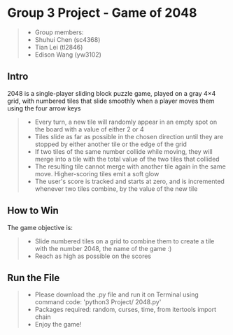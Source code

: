 # Group 3 Project - Game of 2048

> -  Group members: 
> -  Shuhui Chen         (sc4368)
> -  Tian Lei            (tl2846)
> -  Edison Wang         (yw3102)                 

## Intro

2048 is a single-player sliding block puzzle game, played on a gray 4×4 grid, with numbered tiles that slide smoothly when a player moves them using the four arrow keys

> - Every turn, a new tile will randomly appear in an empty spot on the board with a value of either 2 or 4
> - Tiles slide as far as possible in the chosen direction until they are stopped by either another tile or the edge of the grid
> - If two tiles of the same number collide while moving, they will merge into a tile with the total value of the two tiles that collided
> - The resulting tile cannot merge with another tile again in the same move. Higher-scoring tiles emit a soft glow
> - The user's score is tracked and starts at zero, and is incremented whenever two tiles combine, by the value of the new tile


## How to Win

The game objective is:

> - Slide numbered tiles on a grid to combine them to create a tile with the number 2048, the name of the game :)
> - Reach as high as possible on the scores

## Run the File

> - Please download the .py file and run it on Terminal using command code: 'python3 Project/ 2048.py'
> - Packages required: random, curses, time, from itertools import chain
> - Enjoy the game!
